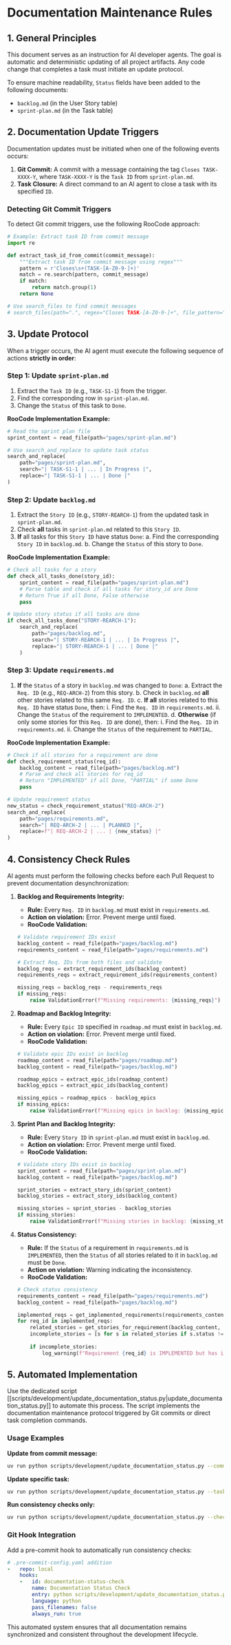 # Documentation Maintenance Rules

## 1. General Principles

This document serves as an instruction for AI developer agents. The goal is automatic and deterministic updating of all project artifacts. Any code change that completes a task must initiate an update protocol.

To ensure machine readability, `Status` fields have been added to the following documents:
* `backlog.md` (in the User Story table)
* `sprint-plan.md` (in the Task table)

## 2. Documentation Update Triggers

Documentation updates must be initiated when one of the following events occurs:

1.  **Git Commit:** A commit with a message containing the tag `Closes TASK-XXXX-Y`, where `TASK-XXXX-Y` is the `Task ID` from `sprint-plan.md`.
2.  **Task Closure:** A direct command to an AI agent to close a task with its specified `ID`.

### Detecting Git Commit Triggers

To detect Git commit triggers, use the following RooCode approach:

```python
# Example: Extract task ID from commit message
import re

def extract_task_id_from_commit(commit_message):
    """Extract task ID from commit message using regex"""
    pattern = r'Closes\s+(TASK-[A-Z0-9-]+)'
    match = re.search(pattern, commit_message)
    if match:
        return match.group(1)
    return None

# Use search_files to find commit messages
# search_files(path=".", regex="Closes TASK-[A-Z0-9-]+", file_pattern="*.git/COMMIT_EDITMSG")
```

## 3. Update Protocol

When a trigger occurs, the AI agent must execute the following sequence of actions **strictly in order**:

### Step 1: Update `sprint-plan.md`

1.  Extract the `Task ID` (e.g., `TASK-S1-1`) from the trigger.
2.  Find the corresponding row in `sprint-plan.md`.
3.  Change the `Status` of this task to `Done`.

**RooCode Implementation Example:**
```python
# Read the sprint plan file
sprint_content = read_file(path="pages/sprint-plan.md")

# Use search_and_replace to update task status
search_and_replace(
    path="pages/sprint-plan.md",
    search="| TASK-S1-1 | ... | In Progress |",
    replace="| TASK-S1-1 | ... | Done |"
)
```

### Step 2: Update `backlog.md`

1.  Extract the `Story ID` (e.g., `STORY-REARCH-1`) from the updated task in `sprint-plan.md`.
2.  Check **all** tasks in `sprint-plan.md` related to this `Story ID`.
3.  **If** all tasks for this `Story ID` have status `Done`:
    a. Find the corresponding `Story ID` in `backlog.md`.
    b. Change the `Status` of this story to `Done`.

**RooCode Implementation Example:**
```python
# Check all tasks for a story
def check_all_tasks_done(story_id):
    sprint_content = read_file(path="pages/sprint-plan.md")
    # Parse table and check if all tasks for story_id are Done
    # Return True if all Done, False otherwise
    pass

# Update story status if all tasks are done
if check_all_tasks_done("STORY-REARCH-1"):
    search_and_replace(
        path="pages/backlog.md",
        search="| STORY-REARCH-1 | ... | In Progress |",
        replace="| STORY-REARCH-1 | ... | Done |"
    )
```

### Step 3: Update `requirements.md`

1.  **If** the `Status` of a story in `backlog.md` was changed to `Done`:
    a. Extract the `Req. ID` (e.g., `REQ-ARCH-2`) from this story.
    b. Check in `backlog.md` **all** other stories related to this same `Req. ID`.
    c. **If** **all** stories related to this `Req. ID` have status `Done`, then:
        i. Find the `Req. ID` in `requirements.md`.
        ii. Change the `Status` of the requirement to `IMPLEMENTED`.
    d. **Otherwise** (if only some stories for this `Req. ID` are done), then:
        i. Find the `Req. ID` in `requirements.md`.
        ii. Change the `Status` of the requirement to `PARTIAL`.

**RooCode Implementation Example:**
```python
# Check if all stories for a requirement are done
def check_requirement_status(req_id):
    backlog_content = read_file(path="pages/backlog.md")
    # Parse and check all stories for req_id
    # Return "IMPLEMENTED" if all Done, "PARTIAL" if some Done
    pass

# Update requirement status
new_status = check_requirement_status("REQ-ARCH-2")
search_and_replace(
    path="pages/requirements.md",
    search="| REQ-ARCH-2 | ... | PLANNED |",
    replace=f"| REQ-ARCH-2 | ... | {new_status} |"
)
```

## 4. Consistency Check Rules

AI agents must perform the following checks before each Pull Request to prevent documentation desynchronization:

1.  **Backlog and Requirements Integrity:**
    * **Rule:** Every `Req. ID` in `backlog.md` must exist in `requirements.md`.
    * **Action on violation:** Error. Prevent merge until fixed.
    * **RooCode Validation:**
    ```python
    # Validate requirement IDs exist
    backlog_content = read_file(path="pages/backlog.md")
    requirements_content = read_file(path="pages/requirements.md")
    
    # Extract Req. IDs from both files and validate
    backlog_reqs = extract_requirement_ids(backlog_content)
    requirements_reqs = extract_requirement_ids(requirements_content)
    
    missing_reqs = backlog_reqs - requirements_reqs
    if missing_reqs:
        raise ValidationError(f"Missing requirements: {missing_reqs}")
    ```

2.  **Roadmap and Backlog Integrity:**
    * **Rule:** Every `Epic ID` specified in `roadmap.md` must exist in `backlog.md`.
    * **Action on violation:** Error. Prevent merge until fixed.
    * **RooCode Validation:**
    ```python
    # Validate epic IDs exist in backlog
    roadmap_content = read_file(path="pages/roadmap.md")
    backlog_content = read_file(path="pages/backlog.md")
    
    roadmap_epics = extract_epic_ids(roadmap_content)
    backlog_epics = extract_epic_ids(backlog_content)
    
    missing_epics = roadmap_epics - backlog_epics
    if missing_epics:
        raise ValidationError(f"Missing epics in backlog: {missing_epics}")
    ```

3.  **Sprint Plan and Backlog Integrity:**
    * **Rule:** Every `Story ID` in `sprint-plan.md` must exist in `backlog.md`.
    * **Action on violation:** Error. Prevent merge until fixed.
    * **RooCode Validation:**
    ```python
    # Validate story IDs exist in backlog
    sprint_content = read_file(path="pages/sprint-plan.md")
    backlog_content = read_file(path="pages/backlog.md")
    
    sprint_stories = extract_story_ids(sprint_content)
    backlog_stories = extract_story_ids(backlog_content)
    
    missing_stories = sprint_stories - backlog_stories
    if missing_stories:
        raise ValidationError(f"Missing stories in backlog: {missing_stories}")
    ```

4.  **Status Consistency:**
    * **Rule:** If the `Status` of a requirement in `requirements.md` is `IMPLEMENTED`, then the `Status` of all stories related to it in `backlog.md` must be `Done`.
    * **Action on violation:** Warning indicating the inconsistency.
    * **RooCode Validation:**
    ```python
    # Check status consistency
    requirements_content = read_file(path="pages/requirements.md")
    backlog_content = read_file(path="pages/backlog.md")
    
    implemented_reqs = get_implemented_requirements(requirements_content)
    for req_id in implemented_reqs:
        related_stories = get_stories_for_requirement(backlog_content, req_id)
        incomplete_stories = [s for s in related_stories if s.status != "Done"]
        
        if incomplete_stories:
            log_warning(f"Requirement {req_id} is IMPLEMENTED but has incomplete stories: {incomplete_stories}")
    ```

## 5. Automated Implementation

Use the dedicated script [[scripts/development/update_documentation_status.py|update_documentation_status.py]] to automate this process. The script implements the documentation maintenance protocol triggered by Git commits or direct task completion commands.

### Usage Examples

**Update from commit message:**
```bash
uv run python scripts/development/update_documentation_status.py --commit-message "feat: Add search filters (Closes TASK-S1-1)"
```

**Update specific task:**
```bash
uv run python scripts/development/update_documentation_status.py --task-id TASK-S1-1
```

**Run consistency checks only:**
```bash
uv run python scripts/development/update_documentation_status.py --check-only
```

### Git Hook Integration

Add a pre-commit hook to automatically run consistency checks:

```yaml
# .pre-commit-config.yaml addition
-   repo: local
    hooks:
    -   id: documentation-status-check
        name: Documentation Status Check
        entry: python scripts/development/update_documentation_status.py --check-only
        language: python
        pass_filenames: false
        always_run: true
```

This automated system ensures that all documentation remains synchronized and consistent throughout the development lifecycle.